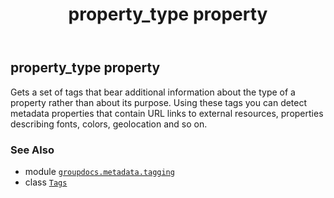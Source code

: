 ﻿---
title: property_type property
second_title: GroupDocs.Metadata for Python via .NET API References
description: 
type: docs
url: /python-net/groupdocs.metadata.tagging/tags/property_type/
is_root: false
weight: 90
---

## property_type property


Gets a set of tags that bear additional information about the type of a property rather than about its purpose.
Using these tags you can detect metadata properties that contain URL links to external resources, 
properties describing fonts, colors, geolocation and so on.

### See Also
* module [`groupdocs.metadata.tagging`](../../)
* class [`Tags`](/metadata/python-net/groupdocs.metadata.tagging/tags)
